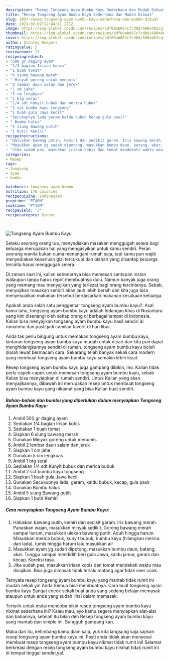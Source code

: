 ```yaml
---
description: "Resep Tongseng Ayam Bumbu Kayu Sederhana dan Mudah Dibuat"
title: "Resep Tongseng Ayam Bumbu Kayu Sederhana dan Mudah Dibuat"
slug: 1057-resep-tongseng-ayam-bumbu-kayu-sederhana-dan-mudah-dibuat
date: 2021-02-02T12:44:11.271Z
image: https://img-global.cpcdn.com/recipes/bdf00ab067c7cdb8/680x482cq70/tongseng-ayam-bumbu-kayu-foto-resep-utama.jpg
thumbnail: https://img-global.cpcdn.com/recipes/bdf00ab067c7cdb8/680x482cq70/tongseng-ayam-bumbu-kayu-foto-resep-utama.jpg
cover: https://img-global.cpcdn.com/recipes/bdf00ab067c7cdb8/680x482cq70/tongseng-ayam-bumbu-kayu-foto-resep-utama.jpg
author: Stanley Rodgers
ratingvalue: 5
reviewcount: 13
recipeingredient:
- "500 gr daging ayam"
- "1/4 bagian Irisan kobis"
- "1 buah tomat"
- "6 siung bawang merah"
- " Minyak goreng untuk menumis"
- "2 lembar daun salam dan jeruk"
- "1 cm jahe"
- "5 cm lengkuas"
- "1 btg serai"
- "1/4 sdt Kunyit bubuk dan merica bubuk"
- "2 sct bumbu kayu tongseng"
- "1 buah gula Jawa kecil"
- "Secukupnya lada garam kaldu bubuk kecap gula pasir"
- " Bumbu halus"
- "5 siung Bawang putih"
- "1 butir Kemiri"
recipeinstructions:
- "Haluskan bawang putih, kemiri dan sedikit garam. Iris bawang merah. Panaskan wajan, masukkan minyak sedikit. Goreng bawang merah sampai harum, masukkan ulekan bawang putih. Aduh hingga harum. Masukkan merica bubuk, kunyit bubuk, bumbu kayu (hilangkan merica dan lada), tumis hingga harum lalu masukkan air"
- "Masukkan ayam yg sudah dipotong, masukkan bumbu daun, batang, akar. Tunggu sampai mendidih beri gula Jawa, kaldu jamur, garam dan kecap. Koreksi rasa."
- "Jika sudah pas, masukkan irisan kobis dan tomat mendekati waktu mau disajikan. Bisa juga dimasak tidak terlalu matang agar tidak over cook."
categories:
- Resep
tags:
- tongseng
- ayam
- bumbu

katakunci: tongseng ayam bumbu 
nutrition: 176 calories
recipecuisine: Indonesian
preptime: "PT40M"
cooktime: "PT43M"
recipeyield: "3"
recipecategory: Dinner

---
```



![Tongseng Ayam Bumbu Kayu](https://img-global.cpcdn.com/recipes/bdf00ab067c7cdb8/680x482cq70/tongseng-ayam-bumbu-kayu-foto-resep-utama.jpg)

Selaku seorang orang tua, menyediakan masakan menggugah selera bagi keluarga merupakan hal yang mengasyikan untuk kamu sendiri. Peran seorang  wanita bukan cuma menangani rumah saja, tapi kamu pun wajib menyediakan keperluan gizi tercukupi dan olahan yang disantap keluarga tercinta harus menggugah selera.

Di zaman  saat ini, kalian sebenarnya bisa memesan santapan instan walaupun tanpa harus repot membuatnya dulu. Namun banyak juga orang yang memang mau menyajikan yang terlezat bagi orang tercintanya. Sebab, menyajikan masakan sendiri akan jauh lebih bersih dan kita juga bisa menyesuaikan makanan tersebut berdasarkan makanan kesukaan keluarga. 



Apakah anda salah satu penggemar tongseng ayam bumbu kayu?. Asal kamu tahu, tongseng ayam bumbu kayu adalah hidangan khas di Nusantara yang kini disenangi oleh setiap orang di berbagai tempat di Indonesia. Kalian bisa menyajikan tongseng ayam bumbu kayu hasil sendiri di rumahmu dan pasti jadi camilan favorit di hari libur.

Anda tak perlu bingung untuk memakan tongseng ayam bumbu kayu, lantaran tongseng ayam bumbu kayu mudah untuk dicari dan kita pun dapat menghidangkannya sendiri di rumah. tongseng ayam bumbu kayu boleh diolah lewat bermacam cara. Sekarang telah banyak sekali cara modern yang membuat tongseng ayam bumbu kayu semakin lebih lezat.

Resep tongseng ayam bumbu kayu juga gampang dibikin, lho. Kalian tidak perlu capek-capek untuk memesan tongseng ayam bumbu kayu, sebab Kalian bisa menyiapkan di rumah sendiri. Untuk Kalian yang akan menyajikannya, dibawah ini merupakan resep untuk membuat tongseng ayam bumbu kayu yang nikamat yang bisa Kalian buat sendiri.

<!--inarticleads1-->

##### Bahan-bahan dan bumbu yang diperlukan dalam menyiapkan Tongseng Ayam Bumbu Kayu:

1. Ambil 500 gr daging ayam
1. Sediakan 1/4 bagian Irisan kobis
1. Sediakan 1 buah tomat
1. Siapkan 6 siung bawang merah
1. Gunakan  Minyak goreng untuk menumis
1. Ambil 2 lembar daun salam dan jeruk
1. Siapkan 1 cm jahe
1. Gunakan 5 cm lengkuas
1. Ambil 1 btg serai
1. Sediakan 1/4 sdt Kunyit bubuk dan merica bubuk
1. Ambil 2 sct bumbu kayu tongseng
1. Siapkan 1 buah gula Jawa kecil
1. Gunakan Secukupnya lada, garam, kaldu bubuk, kecap, gula pasir
1. Gunakan  Bumbu halus
1. Ambil 5 siung Bawang putih
1. Siapkan 1 butir Kemiri




<!--inarticleads2-->

##### Cara menyiapkan Tongseng Ayam Bumbu Kayu:

1. Haluskan bawang putih, kemiri dan sedikit garam. Iris bawang merah. Panaskan wajan, masukkan minyak sedikit. Goreng bawang merah sampai harum, masukkan ulekan bawang putih. Aduh hingga harum. Masukkan merica bubuk, kunyit bubuk, bumbu kayu (hilangkan merica dan lada), tumis hingga harum lalu masukkan air
1. Masukkan ayam yg sudah dipotong, masukkan bumbu daun, batang, akar. Tunggu sampai mendidih beri gula Jawa, kaldu jamur, garam dan kecap. Koreksi rasa.
1. Jika sudah pas, masukkan irisan kobis dan tomat mendekati waktu mau disajikan. Bisa juga dimasak tidak terlalu matang agar tidak over cook.




Ternyata resep tongseng ayam bumbu kayu yang mantab tidak rumit ini mudah sekali ya! Anda Semua bisa membuatnya. Cara buat tongseng ayam bumbu kayu Sangat cocok sekali buat anda yang sedang belajar memasak ataupun untuk anda yang sudah lihai dalam memasak.

Tertarik untuk mulai mencoba bikin resep tongseng ayam bumbu kayu nikmat sederhana ini? Kalau mau, ayo kamu segera menyiapkan alat-alat dan bahannya, setelah itu bikin deh Resep tongseng ayam bumbu kayu yang mantab dan simple ini. Sungguh gampang kan. 

Maka dari itu, ketimbang kamu diam saja, yuk kita langsung saja sajikan resep tongseng ayam bumbu kayu ini. Pasti anda tiidak akan menyesal membuat resep tongseng ayam bumbu kayu nikmat tidak rumit ini! Selamat berkreasi dengan resep tongseng ayam bumbu kayu nikmat tidak rumit ini di tempat tinggal sendiri,ya!.

